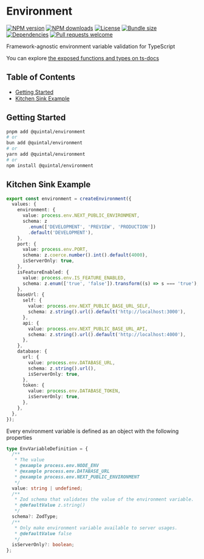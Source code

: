 # Environment

[![NPM version](https://img.shields.io/npm/v/@quintal/environment?style=flat-square)](https://npmjs.com/@quintal/environment)
[![NPM downloads](https://img.shields.io/npm/dt/@quintal/environment?style=flat-square)](https://npmjs.com/@quintal/environment)
[![License](https://img.shields.io/npm/l/@quintal/environment?style=flat-square)](https://github.com/quintalwebsolutions/quintal-oss/blob/main/LICENSE)
[![Bundle size](https://img.shields.io/bundlephobia/minzip/@quintal/environment?style=flat-square)](https://bundlephobia.com/package/@quintal/environment)
[![Dependencies](https://img.shields.io/librariesio/release/npm/@quintal/environment?style=flat-square)](https://libraries.io/npm/%40quintal%2Fenvironment/)
[![Pull requests welcome](https://img.shields.io/badge/PRs-welcome-brightgreen.svg?style=flat-square)](https://github.com/quintalwebsolutions/quintal-oss/blob/main/CONTRIBUTING.md)

Framework-agnostic environment variable validation for TypeScript

You can explore [the exposed functions and types on ts-docs](https://tsdocs.dev/docs/@quintal/environment)

## Table of Contents

- [Getting Started](#getting-started)
- [Kitchen Sink Example](#kitchen-sink-example)

## Getting Started

```sh
pnpm add @quintal/environment
# or
bun add @quintal/environment
# or
yarn add @quintal/environment
# or
npm install @quintal/environment
```
<!-- END AUTO-GENERATED: Add custom documentation after this comment -->

## Kitchen Sink Example

```ts
export const environment = createEnvironment({
  values: {
    environment: {
      value: process.env.NEXT_PUBLIC_ENVIRONMENT,
      schema: z
        .enum(['DEVELOPMENT', 'PREVIEW', 'PRODUCTION'])
        .default('DEVELOPMENT'),
    },
    port: {
      value: process.env.PORT,
      schema: z.coerce.number().int().default(4000),
      isServerOnly: true,
    },
    isFeatureEnabled: {
      value: process.env.IS_FEATURE_ENABLED,
      schema: z.enum(['true', 'false']).transform((s) => s === 'true'),
    },
    baseUrl: {
      self: {
        value: process.env.NEXT_PUBLIC_BASE_URL_SELF,
        schema: z.string().url().default('http://localhost:3000'),
      },
      api: {
        value: process.env.NEXT_PUBLIC_BASE_URL_API,
        schema: z.string().url().default('http://localhost:4000'),
      },
    },
    database: {
      url: {
        value: process.env.DATABASE_URL,
        schema: z.string().url(),
        isServerOnly: true,
      },
      token: {
        value: process.env.DATABASE_TOKEN,
        isServerOnly: true,
      },
    },
  },
});
```

Every environment variable is defined as an object with the following properties

```ts
type EnvVariableDefinition = {
  /**
   * The value
   * @example process.env.NODE_ENV
   * @example process.env.DATABASE_URL
   * @example process.env.NEXT_PUBLIC_ENVIRONMENT
   */
  value: string | undefined;
  /**
   * Zod schema that validates the value of the environment variable.
   * @defaultValue z.string()
   */
  schema?: ZodType;
  /**
   * Only make environment variable available to server usages.
   * @defaultValue false
   */
  isServerOnly?: boolean;
};
```
